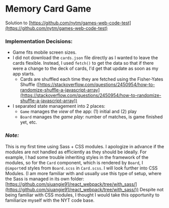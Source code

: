 # Memory Card Game

Solution to [https://github.com/nytm/games-web-code-test](https://github.com/nytm/games-web-code-test)

### Implementation Decisions: ###
* Game fits mobile screen sizes.
* I did not download the `cards.json` file directly as I wanted to leave the cards flexible. Instead, I used `fetch()` to get the data so that if there were a change to the deck of cards, I'd get that update as soon as my app starts.
    * Cards are shuffled each time they are fetched using the Fisher-Yates Shuffle ([https://stackoverflow.com/questions/2450954/how-to-randomize-shuffle-a-javascript-array](https://stackoverflow.com/questions/2450954/how-to-randomize-shuffle-a-javascript-array))
* I separated state management into 2 places:
    * `Game` manages the _view_ of the app: (1) initial and (2) play
    * `Board` manages the _game play_: number of matches, is game finished yet, etc.

### _Note:_ ###
This is my first time using Sass + CSS modules. I apologize in advance if the modules are not handled as efficiently as they should be ideally. For example, I had some trouble inheriting styles in the framework of the modules, so for the `Card` component, which is rendered by `Board`, I `@import`ed styles from `Board.scss` in `Card.scss`. I will look further into CSS Modules. (I am more familiar with and usually use this type of setup, where the Sass is managed in its own folder: [https://github.com/siuangie91/react_webpack/tree/with_sass/](https://github.com/siuangie91/react_webpack/tree/with_sass/)) Despite not being familiar with CSS modules, I thought I would take this opportunity to familiarize myself with the NYT code base.

